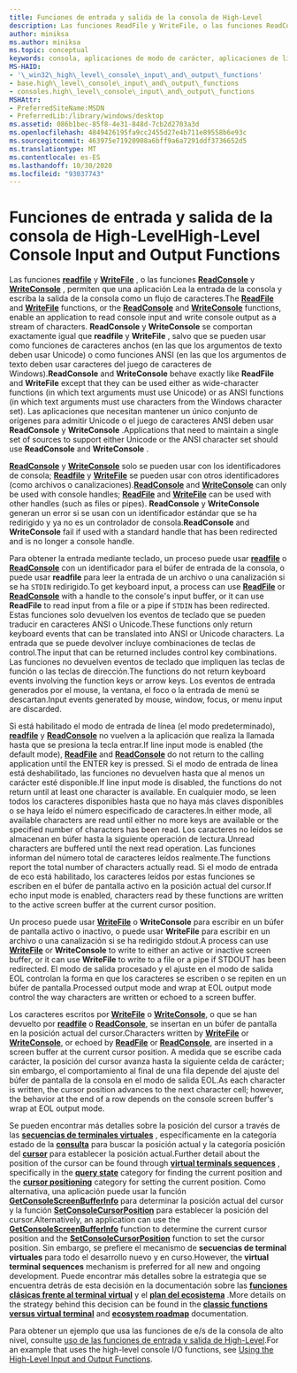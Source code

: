 ```yaml
---
title: Funciones de entrada y salida de la consola de High-Level
description: Las funciones ReadFile y WriteFile, o las funciones ReadConsole y WriteConsole, permiten que una aplicación Lea la entrada de la consola y escriba la salida de la consola como un flujo de caracteres.
author: miniksa
ms.author: miniksa
ms.topic: conceptual
keywords: consola, aplicaciones de modo de carácter, aplicaciones de línea de comandos, aplicaciones de terminal, API de consola
MS-HAID:
- '\_win32\_high\_level\_console\_input\_and\_output\_functions'
- base.high\_level\_console\_input\_and\_output\_functions
- consoles.high\_level\_console\_input\_and\_output\_functions
MSHAttr:
- PreferredSiteName:MSDN
- PreferredLib:/library/windows/desktop
ms.assetid: 086b1bec-85f8-4e31-848d-7cb2d2703a3d
ms.openlocfilehash: 4849426195fa9cc2455d27e4b711e89558b6e93c
ms.sourcegitcommit: 463975e71920908a6bff9a6a7291ddf3736652d5
ms.translationtype: MT
ms.contentlocale: es-ES
ms.lasthandoff: 10/30/2020
ms.locfileid: "93037743"
---
```

# <a name="high-level-console-input-and-output-functions"></a><span data-ttu-id="71637-104">Funciones de entrada y salida de la consola de High-Level</span><span class="sxs-lookup"><span data-stu-id="71637-104">High-Level Console Input and Output Functions</span></span>

<span data-ttu-id="71637-105">Las funciones [**readfile**](https://msdn.microsoft.com/library/windows/desktop/aa365467) y [**WriteFile**](https://msdn.microsoft.com/library/windows/desktop/aa365747) , o las funciones [**ReadConsole**](readconsole.md) y [**WriteConsole**](writeconsole.md) , permiten que una aplicación Lea la entrada de la consola y escriba la salida de la consola como un flujo de caracteres.</span><span class="sxs-lookup"><span data-stu-id="71637-105">The [**ReadFile**](https://msdn.microsoft.com/library/windows/desktop/aa365467) and [**WriteFile**](https://msdn.microsoft.com/library/windows/desktop/aa365747) functions, or the [**ReadConsole**](readconsole.md) and [**WriteConsole**](writeconsole.md) functions, enable an application to read console input and write console output as a stream of characters.</span></span> <span data-ttu-id="71637-106">**ReadConsole** y **WriteConsole** se comportan exactamente igual que **readfile** y **WriteFile** , salvo que se pueden usar como funciones de caracteres anchos (en las que los argumentos de texto deben usar Unicode) o como funciones ANSI (en las que los argumentos de texto deben usar caracteres del juego de caracteres de Windows).</span><span class="sxs-lookup"><span data-stu-id="71637-106">**ReadConsole** and **WriteConsole** behave exactly like **ReadFile** and **WriteFile** except that they can be used either as wide-character functions (in which text arguments must use Unicode) or as ANSI functions (in which text arguments must use characters from the Windows character set).</span></span> <span data-ttu-id="71637-107">Las aplicaciones que necesitan mantener un único conjunto de orígenes para admitir Unicode o el juego de caracteres ANSI deben usar **ReadConsole** y **WriteConsole** .</span><span class="sxs-lookup"><span data-stu-id="71637-107">Applications that need to maintain a single set of sources to support either Unicode or the ANSI character set should use **ReadConsole** and **WriteConsole** .</span></span>

<span data-ttu-id="71637-108">[**ReadConsole**](readconsole.md) y [**WriteConsole**](writeconsole.md) solo se pueden usar con los identificadores de consola; [**Readfile**](https://msdn.microsoft.com/library/windows/desktop/aa365467) y [**WriteFile**](https://msdn.microsoft.com/library/windows/desktop/aa365747) se pueden usar con otros identificadores (como archivos o canalizaciones).</span><span class="sxs-lookup"><span data-stu-id="71637-108">[**ReadConsole**](readconsole.md) and [**WriteConsole**](writeconsole.md) can only be used with console handles; [**ReadFile**](https://msdn.microsoft.com/library/windows/desktop/aa365467) and [**WriteFile**](https://msdn.microsoft.com/library/windows/desktop/aa365747) can be used with other handles (such as files or pipes).</span></span> <span data-ttu-id="71637-109">**ReadConsole** y **WriteConsole** generan un error si se usan con un identificador estándar que se ha redirigido y ya no es un controlador de consola.</span><span class="sxs-lookup"><span data-stu-id="71637-109">**ReadConsole** and **WriteConsole** fail if used with a standard handle that has been redirected and is no longer a console handle.</span></span>

<span data-ttu-id="71637-110">Para obtener la entrada mediante teclado, un proceso puede usar [**readfile**](https://msdn.microsoft.com/library/windows/desktop/aa365467) o [**ReadConsole**](readconsole.md) con un identificador para el búfer de entrada de la consola, o puede usar **readfile** para leer la entrada de un archivo o una canalización si se ha `STDIN` redirigido.</span><span class="sxs-lookup"><span data-stu-id="71637-110">To get keyboard input, a process can use [**ReadFile**](https://msdn.microsoft.com/library/windows/desktop/aa365467) or [**ReadConsole**](readconsole.md) with a handle to the console's input buffer, or it can use **ReadFile** to read input from a file or a pipe if `STDIN` has been redirected.</span></span> <span data-ttu-id="71637-111">Estas funciones solo devuelven los eventos de teclado que se pueden traducir en caracteres ANSI o Unicode.</span><span class="sxs-lookup"><span data-stu-id="71637-111">These functions only return keyboard events that can be translated into ANSI or Unicode characters.</span></span> <span data-ttu-id="71637-112">La entrada que se puede devolver incluye combinaciones de teclas de control.</span><span class="sxs-lookup"><span data-stu-id="71637-112">The input that can be returned includes control key combinations.</span></span> <span data-ttu-id="71637-113">Las funciones no devuelven eventos de teclado que impliquen las teclas de función o las teclas de dirección.</span><span class="sxs-lookup"><span data-stu-id="71637-113">The functions do not return keyboard events involving the function keys or arrow keys.</span></span> <span data-ttu-id="71637-114">Los eventos de entrada generados por el mouse, la ventana, el foco o la entrada de menú se descartan.</span><span class="sxs-lookup"><span data-stu-id="71637-114">Input events generated by mouse, window, focus, or menu input are discarded.</span></span>

<span data-ttu-id="71637-115">Si está habilitado el modo de entrada de línea (el modo predeterminado), [**readfile**](https://msdn.microsoft.com/library/windows/desktop/aa365467) y [**ReadConsole**](readconsole.md) no vuelven a la aplicación que realiza la llamada hasta que se presiona la tecla entrar.</span><span class="sxs-lookup"><span data-stu-id="71637-115">If line input mode is enabled (the default mode), [**ReadFile**](https://msdn.microsoft.com/library/windows/desktop/aa365467) and [**ReadConsole**](readconsole.md) do not return to the calling application until the ENTER key is pressed.</span></span> <span data-ttu-id="71637-116">Si el modo de entrada de línea está deshabilitado, las funciones no devuelven hasta que al menos un carácter esté disponible.</span><span class="sxs-lookup"><span data-stu-id="71637-116">If line input mode is disabled, the functions do not return until at least one character is available.</span></span> <span data-ttu-id="71637-117">En cualquier modo, se leen todos los caracteres disponibles hasta que no haya más claves disponibles o se haya leído el número especificado de caracteres.</span><span class="sxs-lookup"><span data-stu-id="71637-117">In either mode, all available characters are read until either no more keys are available or the specified number of characters has been read.</span></span> <span data-ttu-id="71637-118">Los caracteres no leídos se almacenan en búfer hasta la siguiente operación de lectura.</span><span class="sxs-lookup"><span data-stu-id="71637-118">Unread characters are buffered until the next read operation.</span></span> <span data-ttu-id="71637-119">Las funciones informan del número total de caracteres leídos realmente.</span><span class="sxs-lookup"><span data-stu-id="71637-119">The functions report the total number of characters actually read.</span></span> <span data-ttu-id="71637-120">Si el modo de entrada de eco está habilitado, los caracteres leídos por estas funciones se escriben en el búfer de pantalla activo en la posición actual del cursor.</span><span class="sxs-lookup"><span data-stu-id="71637-120">If echo input mode is enabled, characters read by these functions are written to the active screen buffer at the current cursor position.</span></span>

<span data-ttu-id="71637-121">Un proceso puede usar [**WriteFile**](https://msdn.microsoft.com/library/windows/desktop/aa365747) o **WriteConsole** para escribir en un búfer de pantalla activo o inactivo, o puede usar **WriteFile** para escribir en un archivo o una canalización si se ha redirigido stdout.</span><span class="sxs-lookup"><span data-stu-id="71637-121">A process can use [**WriteFile**](https://msdn.microsoft.com/library/windows/desktop/aa365747) or **WriteConsole** to write to either an active or inactive screen buffer, or it can use **WriteFile** to write to a file or a pipe if STDOUT has been redirected.</span></span> <span data-ttu-id="71637-122">El modo de salida procesado y el ajuste en el modo de salida EOL controlan la forma en que los caracteres se escriben o se repiten en un búfer de pantalla.</span><span class="sxs-lookup"><span data-stu-id="71637-122">Processed output mode and wrap at EOL output mode control the way characters are written or echoed to a screen buffer.</span></span>

<span data-ttu-id="71637-123">Los caracteres escritos por [**WriteFile**](https://msdn.microsoft.com/library/windows/desktop/aa365747) o [**WriteConsole**](writeconsole.md), o que se han devuelto por [**readfile**](https://msdn.microsoft.com/library/windows/desktop/aa365467) o [**ReadConsole**](readconsole.md), se insertan en un búfer de pantalla en la posición actual del cursor.</span><span class="sxs-lookup"><span data-stu-id="71637-123">Characters written by [**WriteFile**](https://msdn.microsoft.com/library/windows/desktop/aa365747) or [**WriteConsole**](writeconsole.md), or echoed by [**ReadFile**](https://msdn.microsoft.com/library/windows/desktop/aa365467) or [**ReadConsole**](readconsole.md), are inserted in a screen buffer at the current cursor position.</span></span> <span data-ttu-id="71637-124">A medida que se escribe cada carácter, la posición del cursor avanza hasta la siguiente celda de carácter; sin embargo, el comportamiento al final de una fila depende del ajuste del búfer de pantalla de la consola en el modo de salida EOL.</span><span class="sxs-lookup"><span data-stu-id="71637-124">As each character is written, the cursor position advances to the next character cell; however, the behavior at the end of a row depends on the console screen buffer's wrap at EOL output mode.</span></span>

<span data-ttu-id="71637-125">Se pueden encontrar más detalles sobre la posición del cursor a través de las **[secuencias de terminales virtuales](console-virtual-terminal-sequences.md)** , específicamente en la categoría estado de la **[consulta](console-virtual-terminal-sequences.md#query-state)** para buscar la posición actual y la categoría posición del **[cursor](console-virtual-terminal-sequences.md#cursor-positioning)** para establecer la posición actual.</span><span class="sxs-lookup"><span data-stu-id="71637-125">Further detail about the position of the cursor can be found through **[virtual terminals sequences](console-virtual-terminal-sequences.md)** , specifically in the **[query state](console-virtual-terminal-sequences.md#query-state)** category for finding the current position and the **[cursor positioning](console-virtual-terminal-sequences.md#cursor-positioning)** category for setting the current position.</span></span> <span data-ttu-id="71637-126">Como alternativa, una aplicación puede usar la función [**GetConsoleScreenBufferInfo**](getconsolescreenbufferinfo.md) para determinar la posición actual del cursor y la función [**SetConsoleCursorPosition**](setconsolecursorposition.md) para establecer la posición del cursor.</span><span class="sxs-lookup"><span data-stu-id="71637-126">Alternatively, an application can use the [**GetConsoleScreenBufferInfo**](getconsolescreenbufferinfo.md) function to determine the current cursor position and the [**SetConsoleCursorPosition**](setconsolecursorposition.md) function to set the cursor position.</span></span> <span data-ttu-id="71637-127">Sin embargo, se prefiere el mecanismo de **secuencias de terminal virtuales** para todo el desarrollo nuevo y en curso.</span><span class="sxs-lookup"><span data-stu-id="71637-127">However, the **virtual terminal sequences** mechanism is preferred for all new and ongoing development.</span></span> <span data-ttu-id="71637-128">Puede encontrar más detalles sobre la estrategia que se encuentra detrás de esta decisión en la documentación sobre las **[funciones clásicas frente al terminal virtual](classic-vs-vt.md)** y el **[plan del ecosistema](ecosystem-roadmap.md)** .</span><span class="sxs-lookup"><span data-stu-id="71637-128">More details on the strategy behind this decision can be found in the **[classic functions versus virtual terminal](classic-vs-vt.md)** and **[ecosystem roadmap](ecosystem-roadmap.md)** documentation.</span></span>

<span data-ttu-id="71637-129">Para obtener un ejemplo que usa las funciones de e/s de la consola de alto nivel, consulte [uso de las funciones de entrada y salida de High-Level](using-the-high-level-input-and-output-functions.md).</span><span class="sxs-lookup"><span data-stu-id="71637-129">For an example that uses the high-level console I/O functions, see [Using the High-Level Input and Output Functions](using-the-high-level-input-and-output-functions.md).</span></span>
